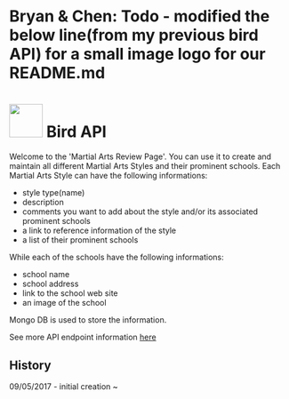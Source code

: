 # Bryan & Chen: Todo - modified the below line(from my previous bird API) for a small image logo for our README.md
# <img src="https://cloud.githubusercontent.com/assets/7833470/10423298/ea833a68-7079-11e5-84f8-0a925ab96893.png" width="60"> Bird API

Welcome to the 'Martial Arts Review Page'. You can use it to create and maintain all different Martial Arts Styles and their prominent schools. Each Martial Arts Style can have the following informations:
* style type(name)
* description
* comments you want to add about the style and/or its associated prominent schools
* a link to reference information of the style
* a list of their prominent schools

While each of the schools have the following informations:
* school name
* school address
* link to the school web site
* an image of the school

Mongo DB is used to store the information.

See more API endpoint information [here](https://github.com/breese8009/martial-arts-review/api)

## History
09/05/2017 - initial creation
~                                                
